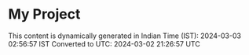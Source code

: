 # My Project

This content is dynamically generated in Indian Time (IST): 2024-03-03 02:56:57 IST
Converted to UTC: 2024-03-02 21:26:57 UTC
